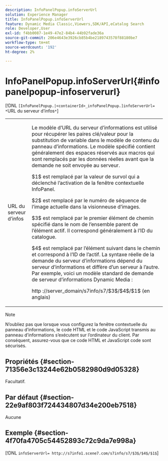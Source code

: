 ```yaml
---
description: InfoPanelPopup.infoServerUrl
solution: Experience Manager
title: InfoPanelPopup.infoServerUrl
feature: Dynamic Media Classic,Viewers,SDK/API,eCatalog Search
role: Developer,User
exl-id: f4bb0087-1e49-47e2-84b4-44b92fade36a
source-git-commit: 206e4643e3926cb85b4be2189743578f88180be7
workflow-type: tm+mt
source-wordcount: '192'
ht-degree: 2%

---
```


# InfoPanelPopup.infoServerUrl{#infopanelpopup-infoserverurl}

[!DNL `[InfoPanelPopup.|<containerId>_infoPanelPopup.]infoServerUrl= *`URL du serveur d’infos`*`]

<table id="table_9A6258D9B0DA4A29AA8A6C9BBCFE3662"> 
 <tbody> 
  <tr> 
   <td> <p> <span class="codeph"><span class="varname"> URL du serveur d’infos</span></span> </p> </td> 
   <td> <p>Le modèle d’URL du serveur d’informations est utilisé pour récupérer les paires clé/valeur pour la substitution de variable dans le modèle de contenu du panneau d’informations. Le modèle spécifié contient généralement des espaces réservés aux macros qui sont remplacés par les données réelles avant que la demande ne soit envoyée au serveur. </p> <p><span class="codeph">$1$</span> est remplacé par la valeur de survol qui a déclenché l’activation de la fenêtre contextuelle <span class="codeph"></span> InfoPanel. </p> <p><span class="codeph"> $2$</span> est remplacé par le numéro de séquence de l’image actuelle dans la visionneuse d’images. </p> <p><span class="codeph"> $3$</span> est remplacé par le premier élément de chemin spécifié dans le nom de l’ensemble parent de l’élément actif. Il correspond généralement à l’ID du catalogue. </p> <p><span class="codeph"> $4$</span> est remplacé par l’élément suivant dans le chemin et correspond à l’ID de l’actif. La syntaxe réelle de la demande du serveur d’informations dépend du serveur d’informations et diffère d’un serveur à l’autre. Par exemple, voici un modèle standard de demande de serveur d’informations Dynamic Media : </p> <p><span class="codeph"> http ://server_domain/s7info/s7/$3$/$4$/$1$ (en anglais)</span> </p> </td> 
  </tr> 
 </tbody> 
</table>

>[!NOTE]
>
>N’oubliez pas que lorsque vous configurez la fenêtre contextuelle du panneau d’informations, le code HTML et le code JavaScript transmis au panneau d’informations s’exécutent sur l’ordinateur du client. Par conséquent, assurez-vous que ce code HTML et JavaScript code sont sécurisés.

## Propriétés {#section-71356e3c13244e62b0582980d9d05328}

Facultatif.

## Par défaut {#section-22e9af803f724434807d34e200eb7518}

Aucune

## Exemple {#section-4f70fa4705c54452893c72c9da7e998a}

[!DNL `infoServerUrl= http://s7info1.scene7.com/s7info/s7/$3$/$4$/$1$`]
